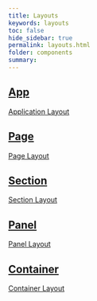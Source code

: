 ```yaml
---
title: Layouts
keywords: layouts
toc: false
hide_sidebar: true
permalink: layouts.html
folder: components
summary:
---
```

<div class="tn-card-group">
    <a class="tn-card" role="button" href="app-layout.html" target="_blank">
      <div class="tn-card__content">
           <h2 class="tn-card__header">
               App
           </h2>
           <p class="tn-card__description">
               Application Layout
           </p>
      </div>
    </a>
    <a class="tn-card" role="button" href="page-layout.html" target="_blank">
        <div class="tn-card__content">
           <h2 class="tn-card__header">
               Page
           </h2>
           <p class="tn-card__description">
               Page Layout
           </p>
        </div>
    </a>
    <a class="tn-card" role="button" href="section-layout.html" target="_blank">
        <div class="tn-card__content">
           <h2 class="tn-card__header">
               Section
           </h2>
           <p class="tn-card__description">
               Section Layout
           </p>
        </div>
    </a>
    <a class="tn-card" role="button" href="panel-layout.html" target="_blank">
        <div class="tn-card__content">
           <h2 class="tn-card__header">
               Panel
           </h2>
           <p class="tn-card__description">
               Panel Layout
           </p>
        </div>
    </a>
    <a class="tn-card" role="button" href="container-layout.html" target="_blank">
        <div class="tn-card__content">
           <h2 class="tn-card__header">
               Container
           </h2>
           <p class="tn-card__description">
               Container Layout
           </p>
        </div>
    </a>
</div>
